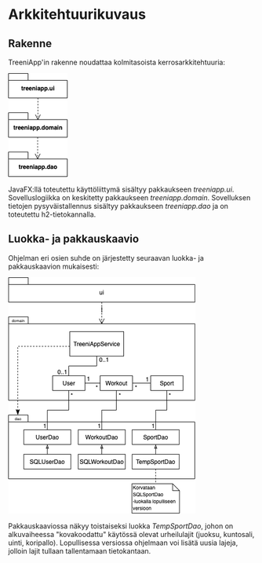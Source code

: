 # Arkkitehtuurikuvaus

## Rakenne

TreeniApp'in rakenne noudattaa kolmitasoista kerrosarkkitehtuuria:

![Rakennekaavio](https://github.com/teemuoksanen/ot-harjoitustyo/blob/master/dokumentaatio/kuvat/rakennekaavio.png)

JavaFX:llä toteutettu käyttöliittymä sisältyy pakkaukseen _treeniapp.ui_. Sovelluslogiikka on keskitetty pakkaukseen _treeniapp.domain_. Sovelluksen tietojen pysyväistallennus sisältyy pakkaukseen _treeniapp.dao_ ja on toteutettu h2-tietokannalla.

## Luokka- ja pakkauskaavio

Ohjelman eri osien suhde on järjestetty seuraavan luokka- ja pakkauskaavion mukaisesti:

![Pakkauskaavio](https://github.com/teemuoksanen/ot-harjoitustyo/blob/master/dokumentaatio/kuvat/pakkauskaavio.png)

Pakkauskaaviossa näkyy toistaiseksi luokka _TempSportDao_, johon on alkuvaiheessa "kovakoodattu" käytössä olevat urheilulajit (juoksu, kuntosali, uinti, koripallo). Lopullisessa versiossa ohjelmaan voi lisätä uusia lajeja, jolloin lajit tullaan tallentamaan tietokantaan.
